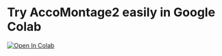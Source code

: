 # Try AccoMontage2 easily in Google Colab

[![Open In Colab][colab-badge]][colab-notebook3]

[colab-notebook3]: <https://colab.research.google.com/github/billyblu2000/AccoMontage2/blob/master/colab-notebooks/AccoMontage2.ipynb>
[colab-badge]: <https://colab.research.google.com/assets/colab-badge.svg>
